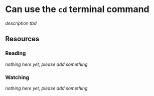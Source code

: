 # Can use the `cd` terminal command
_description tbd_
## Resources
### Reading
_nothing here yet, please add something_
### Watching
_nothing here yet, please add something_
